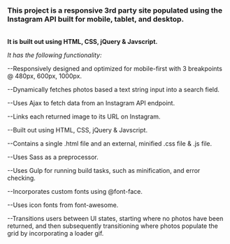 <b><h3>This project is a responsive 3rd party site populated using the Instagram API built for mobile, tablet, and desktop.</h3> <br>It is built out using HTML, CSS, jQuery & Javscript.</b><br>

<i>It has the following functionality:</i><br>

 --Responsively designed and optimized for mobile-first with 3 breakpoints @ 480px, 600px, 1000px.<br>

--Dynamically fetches photos based a text string input into a search field.<br>

--Uses Ajax to fetch data from an Instagram API endpoint.<br>

--Links each returned image to its URL on Instagram.<br>

--Built out using HTML, CSS, jQuery & Javscript.<br>

--Contains a single .html file and an external, minified .css file & .js file.<br>

--Uses Sass as a preprocessor.<br>

--Uses Gulp for running build tasks, such as minification, and error checking.<br>

--Incorporates custom fonts using @font-face.<br>

--Uses icon fonts from font-awesome.<br>

--Transitions users between UI states, starting where no photos have been returned, and then subsequently transitioning where photos populate the grid by incorporating a loader gif. <br>

